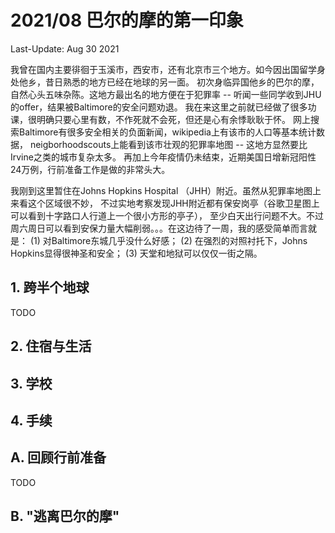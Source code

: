 2021/08 巴尔的摩的第一印象
===

Last-Update: Aug 30 2021

我曾在国内主要徘徊于玉溪市，西安市，还有北京市三个地方。如今因出国留学身处他乡，昔日熟悉的地方已经在地球的另一面。
初次身临异国他乡的巴尔的摩，自然心头五味杂陈。这地方最出名的地方便在于犯罪率 -- 
听闻一些同学收到JHU的offer，结果被Baltimore的安全问题劝退。
我在来这里之前就已经做了很多功课，很明确只要心里有数，不作死就不会死，但还是心有余悸耿耿于怀。
网上搜索Baltimore有很多安全相关的负面新闻，wikipedia上有该市的人口等基本统计数据，
neigborhoodscouts上能看到该市壮观的犯罪率地图 -- 这地方显然要比Irvine之类的城市复杂太多。
再加上今年疫情仍未结束，近期美国日增新冠阳性24万例，行前准备工作是做的非常头大。

我刚到这里暂住在Johns Hopkins Hospital （JHH）附近。虽然从犯罪率地图上来看这个区域很不妙，
不过实地考察发现JHH附近都有保安岗亭（谷歌卫星图上可以看到十字路口人行道上一个很小方形的亭子），
至少白天出行问题不大。不过周六周日可以看到安保力量大幅削弱。。。在这边待了一周，我的感受简单而言就是：
(1) 对Baltimore东城几乎没什么好感；
(2) 在强烈的对照衬托下，Johns Hopkins显得很神圣和安全；
(3) 天堂和地狱可以仅仅一街之隔。

## 1. 跨半个地球

TODO

## 2. 住宿与生活

## 3. 学校

## 4. 手续

## A. 回顾行前准备

TODO

## B. "逃离巴尔的摩"
